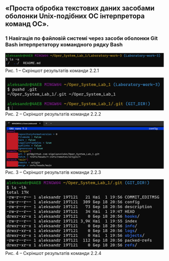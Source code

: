 ## «Проста обробка текстових даних засобами оболонки Unix-подібних ОС інтерпретора команд ОС».
### 1 Навігація по файловій системі через засоби оболонки Git Bash інтерпретатору командного рядку Bash

![Скріншот 2.2.1](Laboratory-work-3/2.2.1.png)
Рис. 1 – Скріншот результатів команди 2.2.1

![Скріншот 2.2.2](Laboratory-work-3/2.2.2.png)
Рис. 2 – Скріншот результатів команди 2.2.2

![Скріншот 2.2.3](Laboratory-work-3/2.2.3.png)
Рис. 3 – Скріншот результатів команди 2.2.3

![Скріншот 2.2.4](Laboratory-work-3/2.2.4.png)
Рис. 4 – Скріншот результатів команди 2.2.4
